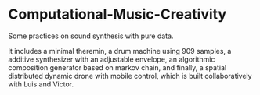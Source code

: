 # Computational-Music-Creativity
Some practices on sound synthesis with pure data.

It includes a minimal theremin, a drum machine using 909 samples, a additive synthesizer with an adjustable envelope, an algorithmic composition generator based on markov chain, and finally, a spatial distributed dynamic drone with mobile control, which is built collaboratively with Luis and Victor.
